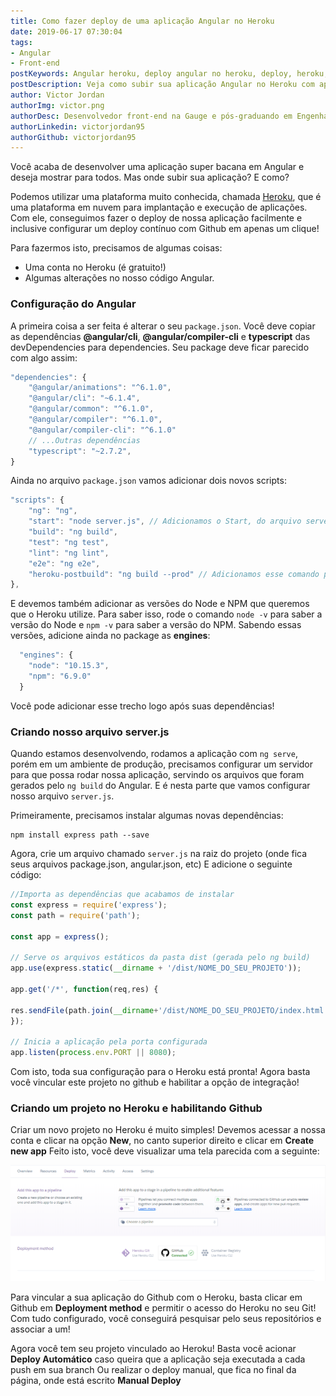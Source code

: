 ```yaml
---
title: Como fazer deploy de uma aplicação Angular no Heroku
date: 2019-06-17 07:30:04
tags:
- Angular
- Front-end
postKeywords: Angular heroku, deploy angular no heroku, deploy, heroku, angular, static file heroku, como subir aplicacao angular online
postDescription: Veja como subir sua aplicação Angular no Heroku com apenas algumas alterações em seu código, passo a passo!
author: Victor Jordan
authorImg: victor.png
authorDesc: Desenvolvedor front-end na Gauge e pós-graduando em Engenharia de Software pela PUC-MG e formado em Banco de Dados pela Fatec, apaixonado por usabilidade, performance e UX!
authorLinkedin: victorjordan95
authorGithub: victorjordan95
---
```


Você acaba de desenvolver uma aplicação super bacana em Angular e deseja mostrar para todos.
Mas onde subir sua aplicação? E como?

Podemos utilizar uma plataforma muito conhecida, chamada [Heroku](https://www.heroku.com/), que é uma plataforma em nuvem para implantação e execução de aplicações.
Com ele, conseguimos fazer o deploy de nossa aplicação facilmente e inclusive configurar um deploy contínuo com Github em apenas um clique!

Para fazermos isto, precisamos de algumas coisas:

- Uma conta no Heroku (é gratuito!)
- Algumas alterações no nosso código Angular.

<!-- more -->

### Configuração do Angular

A primeira coisa a ser feita é alterar o seu `package.json`.
Você deve copiar as dependências **@angular/cli**, **@angular/compiler-cli** e **typescript** das devDependencies para dependencies.
Seu package deve ficar parecido com algo assim:

```javascript
"dependencies": {
    "@angular/animations": "^6.1.0",
    "@angular/cli": "~6.1.4",
    "@angular/common": "^6.1.0",
    "@angular/compiler": "^6.1.0",
    "@angular/compiler-cli": "^6.1.0"
    // ...Outras dependências
    "typescript": "~2.7.2",
}
```

Ainda no arquivo `package.json` vamos adicionar dois novos scripts:

```javascript
"scripts": {
    "ng": "ng",
    "start": "node server.js", // Adicionamos o Start, do arquivo server.js que logo criaremos
    "build": "ng build",
    "test": "ng test",
    "lint": "ng lint",
    "e2e": "ng e2e",
    "heroku-postbuild": "ng build --prod" // Adicionamos esse comando para o heroku gerar o build dos nossos arquivos
},
```

E devemos também adicionar as versões do Node e NPM que queremos que o Heroku utilize. 
Para saber isso, rode o comando `node -v` para saber a versão do Node e `npm -v` para saber a versão do NPM.
Sabendo essas versões, adicione ainda no package as **engines**:

```javascript
  "engines": {
    "node": "10.15.3",
    "npm": "6.9.0"
  }
```
Você pode adicionar esse trecho logo após suas dependências!

### Criando nosso arquivo server.js

Quando estamos desenvolvendo, rodamos a aplicação com `ng serve`, porém em um ambiente de produção, precisamos configurar um servidor
para que possa rodar nossa aplicação, servindo os arquivos que foram gerados pelo `ng build` do Angular.
E é nesta parte que vamos configurar nosso arquivo `server.js`.

Primeiramente, precisamos instalar algumas novas dependências:

```
npm install express path --save
```

Agora, crie um arquivo chamado `server.js` na raiz do projeto (onde fica seus arquivos package.json, angular.json, etc)
E adicione o seguinte código:

```javascript
//Importa as dependências que acabamos de instalar
const express = require('express');
const path = require('path');

const app = express();

// Serve os arquivos estáticos da pasta dist (gerada pelo ng build)
app.use(express.static(__dirname + '/dist/NOME_DO_SEU_PROJETO'));

app.get('/*', function(req,res) {
    
res.sendFile(path.join(__dirname+'/dist/NOME_DO_SEU_PROJETO/index.html'));
});

// Inicia a aplicação pela porta configurada
app.listen(process.env.PORT || 8080);
```

Com isto, toda sua configuração para o Heroku está pronta! 
Agora basta você vincular este projeto no github e habilitar a opção de integração!

### Criando um projeto no Heroku e habilitando Github

Criar um novo projeto no Heroku é muito simples! 
Devemos acessar a nossa conta e clicar na opção **New**, no canto superior direito e clicar em **Create new app**
Feito isto, você deve visualizar uma tela parecida com a seguinte:

![Tela de Configuração da aplicação - Heroku](/posts/heroku_integracao_github.png)

Para vincular a sua aplicação do Github com o Heroku, basta clicar em Github em **Deployment method** e permitir o acesso do Heroku no seu Git!
Com tudo configurado, você conseguirá pesquisar pelo seus repositórios e associar a um!

Agora você tem seu projeto vinculado ao Heroku! 
Basta você acionar **Deploy Automático** caso queira que a aplicação seja executada a cada push em sua branch
Ou realizar o deploy manual, que fica no final da página, onde está escrito **Manual Deploy**